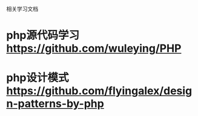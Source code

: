 相关学习文档

#  php源代码学习 https://github.com/wuleying/PHP
#  php设计模式   https://github.com/flyingalex/design-patterns-by-php
